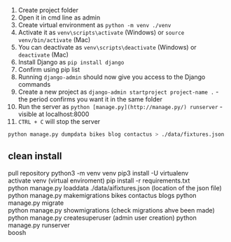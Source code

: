 1. Create project folder
2. Open it in cmd line as admin
3. Create virtual environment as `python -m venv ./venv`
4. Activate it as `venv\scripts\activate` (Windows) or `source venv/bin/activate` (Mac)
5. You can deactivate as `venv\scripts\deactivate` (Windows) or `deactivate` (Mac)
6. Install Django as `pip install django`
7. Confirm using pip list
8. Running `django-admin` should now give you access to the Django commands
9. Create a new project as `django-admin startproject project-name .` - the period confirms you want it in the same folder
10. Run the server as `python [manage.py](http://manage.py/) runserver` - visible at localhost:8000
11. `CTRL + C` will stop the server

```bash
python manage.py dumpdata bikes blog contactus > ./data/fixtures.json 
```


## clean install
pull repository
python3 -m venv venv 
pip3 install -U virtualenv        
activate venv (virtual enviroment)
pip install -r requirements.txt  
python manage.py loaddata ./data/aifixtures.json (location of the json file)
python manage.py makemigrations bikes contactus blogs
python manage.py migrate      
python manage.py showmigrations  (check migrations ahve been made)
python manage.py createsuperuser (admin user creation)
python manage.py runserver    
boosh  